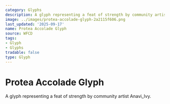 ```yaml
---
category: Glyphs
description: A glyph representing a feat of strength by community artist Anavi_Ivy.
image: ../images/protea-accolade-glyph-2a2115f606.png
last_updated: '2025-09-17'
name: Protea Accolade Glyph
source: WFCD
tags:
- Glyph
- Glyphs
tradable: false
type: Glyph
---
```


# Protea Accolade Glyph

A glyph representing a feat of strength by community artist Anavi_Ivy.

